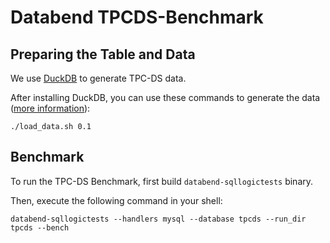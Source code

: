 # Databend TPCDS-Benchmark

## Preparing the Table and Data

We use [DuckDB](https://github.com/duckdb/duckdb) to generate TPC-DS data.

After installing DuckDB, you can use these commands to generate the data ([more information](https://github.com/duckdb/duckdb/tree/master/extension/tpcds)):

```shell
./load_data.sh 0.1
```

## Benchmark

To run the TPC-DS Benchmark, first build `databend-sqllogictests` binary.

Then, execute the following command in your shell:

```shell
databend-sqllogictests --handlers mysql --database tpcds --run_dir tpcds --bench
```